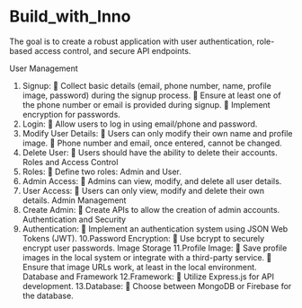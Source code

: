 # Build_with_Inno
The goal is to create a robust application with user authentication, role-based access control, and secure API endpoints.

User Management
1. Signup:
 Collect basic details (email, phone number, name, profile image, password)
during the signup process.
 Ensure at least one of the phone number or email is provided during signup.
 Implement encryption for passwords.
2. Login:
 Allow users to log in using email/phone and password.
3. Modify User Details:
 Users can only modify their own name and profile image.
 Phone number and email, once entered, cannot be changed.
4. Delete User:
 Users should have the ability to delete their accounts.
Roles and Access Control
5. Roles:
 Define two roles: Admin and User.
6. Admin Access:
 Admins can view, modify, and delete all user details.
7. User Access:
 Users can only view, modify and delete their own details.
Admin Management
8. Create Admin:
 Create APIs to allow the creation of admin accounts.
Authentication and Security
9. Authentication:
 Implement an authentication system using JSON Web Tokens (JWT).
10.Password Encryption:
 Use bcrypt to securely encrypt user passwords.
Image Storage
11.Profile Image:
 Save profile images in the local system or integrate with a third-party service.
 Ensure that image URLs work, at least in the local environment.
Database and Framework
12.Framework:
 Utilize Express.js for API development.
13.Database:
 Choose between MongoDB or Firebase for the database.
